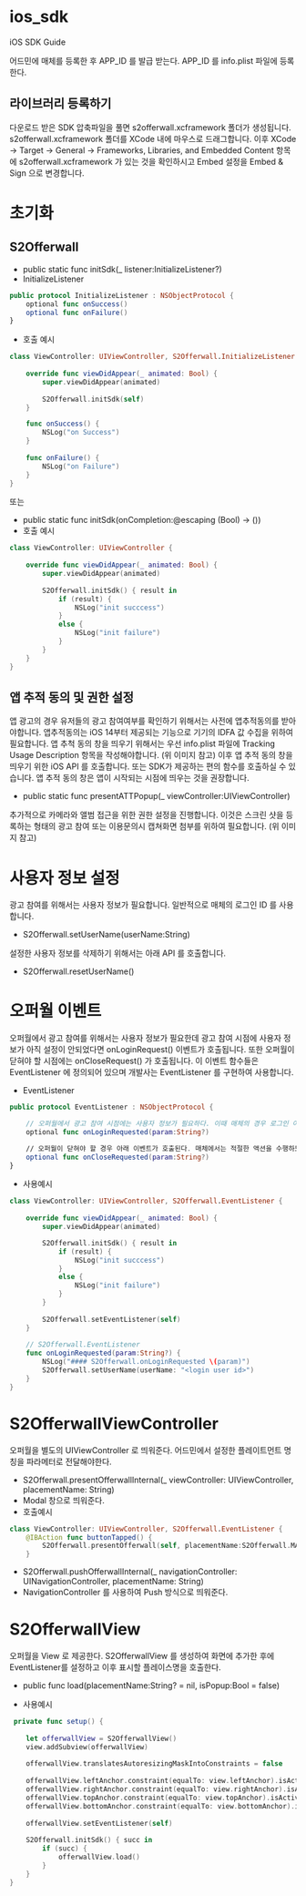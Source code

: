 # ios_sdk
iOS SDK Guide

어드민에 매체를 등록한 후 APP_ID 를 발급 받는다.
APP_ID 를 info.plist 파일에 등록한다.

## 라이브러리 등록하기
다운로드 받은 SDK 압축파일을 풀면 s2offerwall.xcframework 폴더가 생성됩니다. s2offerwall.xcframework 폴더를 XCode 내에 마우스로 드래그합니다. 
이후 XCode -> Target -> General -> Frameworks, Libraries, and Embedded Content 항목에 s2offerwall.xcframework 가 있는 것을 확인하시고 Embed 설정을 Embed & Sign 으로 변경합니다.

# 초기화
## S2Offerwall
- public static func initSdk(_ listener:InitializeListener?)
- InitializeListener
```swift
public protocol InitializeListener : NSObjectProtocol {
    optional func onSuccess()
    optional func onFailure()
}
```
- 호출 예시
```swift
class ViewController: UIViewController, S2Offerwall.InitializeListener {
    
    override func viewDidAppear(_ animated: Bool) {
        super.viewDidAppear(animated)
        
        S2Offerwall.initSdk(self)
    }

    func onSuccess() {
        NSLog("on Success")
    }
    
    func onFailure() {
        NSLog("on Failure")
    }
}
```

또는

- public static func initSdk(onCompletion:@escaping (Bool) -> ())
- 호출 예시
```swift
class ViewController: UIViewController {
    
    override func viewDidAppear(_ animated: Bool) {
        super.viewDidAppear(animated)
        
        S2Offerwall.initSdk() { result in
            if (result) {
                NSLog("init succcess")
            }
            else {
                NSLog("init failure")
            }
        }
    }
}
```

## 앱 추적 동의 및 권한 설정
앱 광고의 경우 유저들의 광고 참여여부를 확인하기 위해서는 사전에 앱추적동의를 받아야합니다. 앱추적동의는 iOS 14부터 제공되는 기능으로 기기의 IDFA 값 수집을 위하여 필요합니다. 
앱 추척 동의 창을 띄우기 위해서는 우선 info.plist 파일에 Tracking Usage Description 항목을 작성해야합니다. (위 이미지 참고) 이후 앱 추적 동의 창을 띄우기 위한 iOS API 를 호출합니다.
또는 SDK가 제공하는 편의 함수를 호출하실 수 있습니다. 앱 추적 동의 창은 앱이 시작되는 시점에 띄우는 것을 권장합니다.

- public static func presentATTPopup(_ viewController:UIViewController)

추가적으로 카메라와 앨범 접근을 위한 권한 설정을 진행합니다. 이것은 스크린 샷을 등록하는 형태의 광고 참여 또는 이용문의시 캡쳐화면 첨부를 위하여 필요합니다. (위 이미지 참고) 

# 사용자 정보 설정
광고 참여를 위해서는 사용자 정보가 필요합니다. 일반적으로 매체의 로그인 ID 를 사용합니다.

- S2Offerwall.setUserName(userName:String)

설정한 사용자 정보를 삭제하기 위해서는 아래 API 를 호출합니다.
- S2Offerwall.resetUserName()

# 오퍼월 이벤트
오퍼월에서 광고 참여를 위해서는 사용자 정보가 필요한데 광고 참여 시점에 사용자 정보가 아직 설정이 안되었다면 onLoginRequest() 이벤트가 호출됩니다.
또한 오퍼월이 닫혀야 할 시점에는 onCloseRequest() 가 호출됩니다. 이 이벤트 함수들은 EventListener 에 정의되어 있으며 개발사는 EventListener 를 구현하여 사용합니다.

- EventListener
```swift
public protocol EventListener : NSObjectProtocol {

    // 오퍼월에서 광고 참여 시점에는 사용자 정보가 필요하다. 이때 매체의 경우 로그인 아이디를 설정해야한다.
    optional func onLoginRequested(param:String?)

    // 오퍼월이 닫혀야 할 경우 아래 이벤트가 호출된다. 매체에서는 적절한 액션을 수행하도록 구현한다.
    optional func onCloseRequested(param:String?)
}
```
- 사용예시
```swift
class ViewController: UIViewController, S2Offerwall.EventListener {
    
    override func viewDidAppear(_ animated: Bool) {
        super.viewDidAppear(animated)

        S2Offerwall.initSdk() { result in
            if (result) {
                NSLog("init succcess")
            }
            else {
                NSLog("init failure")
            }
        }
        
        S2Offerwall.setEventListener(self)
    }
    
    // S2Offerwall.EventListener
    func onLoginRequested(param:String?) {
        NSLog("#### S2Offerwall.onLoginRequested \(param)")
        S2Offerwall.setUserName(userName: "<login user id>")
    }
}
```

  
# S2OfferwallViewController
오퍼월을 별도의 UIViewController 로 띄워준다. 어드민에서 설정한 플레이트먼트 명칭을 파라메터로 전달해야한다.
- S2Offerwall.presentOfferwallInternal(_ viewController: UIViewController, placementName: String)
- Modal 창으로 띄워준다.
- 호출예시
```swift
class ViewController: UIViewController, S2Offerwall.EventListener {
    @IBAction func buttonTapped() {
        S2Offerwall.presentOfferwall(self, placementName:S2Offerwall.MAIN)
    }
```

- S2Offerwall.pushOfferwallInternal(_ navigationController: UINavigationController, placementName: String)
- NavigationController 를 사용하여 Push 방식으로 띄워준다.


# S2OfferwallView
오퍼월을 View 로 제공한다. S2OfferwallView 를 생성하여 화면에 추가한 후에 EventListener를 설정하고 이후 표시할 플레이스명을 호출한다.
- public func load(placementName:String? = nil, isPopup:Bool = false)

- 사용예시

```swift
 private func setup() {
    
    let offerwallView = S2OfferwallView()
    view.addSubview(offerwallView)
    
    offerwallView.translatesAutoresizingMaskIntoConstraints = false
    
    offerwallView.leftAnchor.constraint(equalTo: view.leftAnchor).isActive = true
    offerwallView.rightAnchor.constraint(equalTo: view.rightAnchor).isActive = true
    offerwallView.topAnchor.constraint(equalTo: view.topAnchor).isActive = true
    offerwallView.bottomAnchor.constraint(equalTo: view.bottomAnchor).isActive = true
    
    offerwallView.setEventListener(self)
    
    S2Offerwall.initSdk() { succ in
        if (succ) {
            offerwallView.load()
        }
    }
}
```



